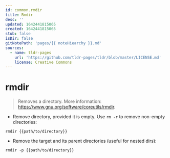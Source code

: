 ```yaml
---
id: common.rmdir
title: Rmdir
desc: ''
updated: 1642441815065
created: 1642441815065
stub: false
isDir: false
gitNotePath: 'pages/{{ noteHiearchy }}.md'
sources:
  - name: tldr-pages
    url: 'https://github.com/tldr-pages/tldr/blob/master/LICENSE.md'
    license: Creative Commons
---
```

# rmdir

> Removes a directory.
> More information: <https://www.gnu.org/software/coreutils/rmdir>.

- Remove directory, provided it is empty. Use `rm -r` to remove non-empty directories:

`rmdir {{path/to/directory}}`

- Remove the target and its parent directories (useful for nested dirs):

`rmdir -p {{path/to/directory}}`

